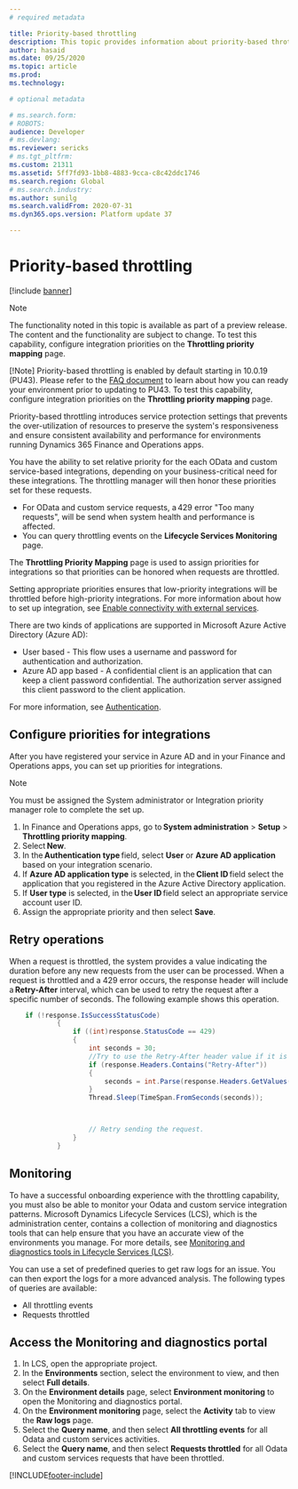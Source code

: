 ```yaml
---
# required metadata

title: Priority-based throttling
description: This topic provides information about priority-based throttling for Odata and custom service-based integrations.
author: hasaid
ms.date: 09/25/2020
ms.topic: article
ms.prod: 
ms.technology: 

# optional metadata

# ms.search.form: 
# ROBOTS: 
audience: Developer
# ms.devlang: 
ms.reviewer: sericks
# ms.tgt_pltfrm: 
ms.custom: 21311
ms.assetid: 5ff7fd93-1bb8-4883-9cca-c8c42ddc1746
ms.search.region: Global
# ms.search.industry: 
ms.author: sunilg
ms.search.validFrom: 2020-07-31
ms.dyn365.ops.version: Platform update 37

---
```


# Priority-based throttling

[!include [banner](../includes/banner.md)]

> [!NOTE]
> The functionality noted in this topic is available as part of a preview release. The content and the functionality are subject to change. To test this capability, configure integration priorities on the **Throttling priority mapping** page.  

[!Note]
Priority-based throttling is enabled by default starting in 10.0.19 (PU43). Please refer to the [FAQ document](throttling-faq.md) to learn about how you can ready your environment prior to updating to PU43. To test this capability, configure integration priorities on the **Throttling priority mapping** page.

Priority-based throttling introduces service protection settings that prevents the over-utilization of resources to preserve the system's responsiveness and ensure consistent availability and performance for environments running Dynamics 365 Finance and Operations apps.

You have the ability to set relative priority for the each OData and custom service-based integrations, depending on your business-critical need for these integrations. The throttling manager will then honor these priorities set for these requests.

- For OData and custom service requests, a 429 error "Too many requests", will be send when system health and performance is affected. 
- You can query throttling events on the **Lifecycle Services Monitoring** page.  

The **Throttling Priority Mapping** page is used to assign priorities for integrations so that priorities can be honored when requests are throttled. 

Setting appropriate priorities ensures that low-priority integrations will be throttled before high-priority integrations. For more information about how to set up integration, see [Enable connectivity with external services](https://docs.microsoft.com/learn/modules/integrate-azure-finance-operations/7-connect-external). 

There are two kinds of applications are supported in Microsoft Azure Active Directory (Azure AD):

- User based - This flow uses a username and password for authentication and authorization. 
- Azure AD app based - A confidential client is an application that can keep a client password confidential. The authorization server assigned this client password to the client application. 

For more information, see [Authentication](services-home-page.md).
 
## Configure priorities for integrations 

After you have registered your service in Azure AD and in your Finance and Operations apps, you can set up priorities for integrations.

> [!NOTE]
> You must be assigned the System administrator or Integration priority manager role to complete the set up. 

1. In Finance and Operations apps, go to **System administration** > **Setup** > **Throttling priority mapping**. 
2. Select **New**. 
3. In the **Authentication type** field, select **User** or **Azure AD application** based on your integration scenario.
4. If **Azure AD application type** is selected, in the **Client ID** field select the application that you registered in the Azure Active Directory application.
5. If **User type** is selected, in the **User ID** field select an appropriate service account user ID.
6. Assign the appropriate priority and then select **Save**.

## Retry operations 

When a request is throttled, the system provides a value indicating the duration before any new requests from the user can be processed. When a request is throttled and a 429 error occurs, the response header will include a **Retry-After** interval, which can be used to retry the request after a specific number of seconds. The following example shows this operation. 

```C#
    if (!response.IsSuccessStatusCode) 
            { 
                if ((int)response.StatusCode == 429) 
                { 
                    int seconds = 30; 
                    //Try to use the Retry-After header value if it is returned. 
                    if (response.Headers.Contains("Retry-After")) 
                    { 
                        seconds = int.Parse(response.Headers.GetValues("Retry-After").FirstOrDefault()); 
                    } 
                    Thread.Sleep(TimeSpan.FromSeconds(seconds)); 



                    // Retry sending the request.
                } 
            } 
```


## Monitoring

To have a successful onboarding experience with the throttling capability, you must also be able to monitor your Odata and custom service integration patterns. Microsoft Dynamics Lifecycle Services (LCS), which is the administration center, contains a collection of monitoring and diagnostics tools that can help ensure that you have an accurate view of the environments you manage. For more details, see [Monitoring and diagnostics tools in Lifecycle Services (LCS)](../lifecycle-services/monitoring-diagnostics.md).

You can use a set of predefined queries to get raw logs for an issue. You can then export the logs for a more advanced analysis. The following types of queries are available:

- All throttling events
- Requests throttled

## Access the Monitoring and diagnostics portal

1. In LCS, open the appropriate project.
2. In the **Environments** section, select the environment to view, and then select **Full details**.
3. On the **Environment details** page, select **Environment monitoring** to open the Monitoring and diagnostics portal. 
4. On the **Environment monitoring** page, select the **Activity** tab to view the **Raw logs** page. 
5. Select the **Query name**, and then select **All throttling events** for all Odata and custom services activities.
6. Select the **Query name**, and then select **Requests throttled** for all Odata and custom services requests that have been throttled.


[!INCLUDE[footer-include](../../../includes/footer-banner.md)]